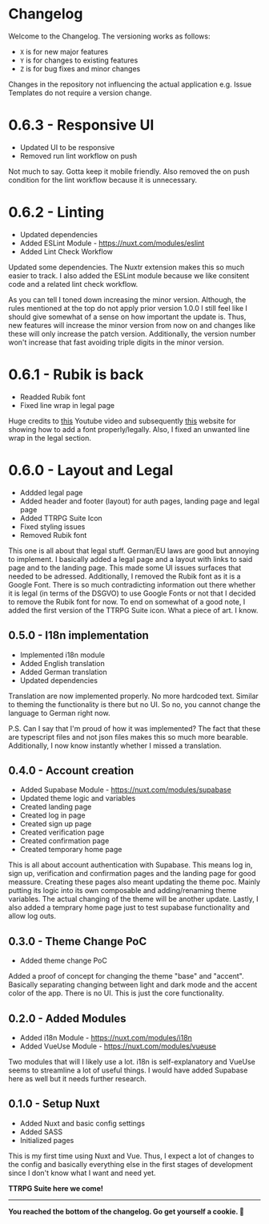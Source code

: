 # Changelog
Welcome to the Changelog. The versioning works as follows:
- `X` is for new major features
- `Y` is for changes to existing features
- `Z` is for bug fixes and minor changes

Changes in the repository not influencing the actual application e.g. Issue Templates do not require a version change.

# 0.6.3 - Responsive UI
- Updated UI to be responsive
- Removed run lint workflow on push

Not much to say. Gotta keep it mobile friendly. Also removed the on push condition for the lint workflow because it is unnecessary.

# 0.6.2 - Linting
- Updated dependencies
- Added ESLint Module - https://nuxt.com/modules/eslint
- Added Lint Check Workflow

Updated some dependencies. The Nuxtr extension makes this so much easier to track. I also added the ESLint module because we like consitent code and a related lint check workflow.

As you can tell I toned down increasing the minor version. Although, the rules mentioned at the top do not apply prior version 1.0.0 I still feel like I should give somewhat of a sense on how important the update is. Thus, new features will increase the minor version from now on and changes like these will only increase the patch version. Additionally, the version number won't increase that fast avoiding triple digits in the minor version.

# 0.6.1 - Rubik is back
- Readded Rubik font
- Fixed line wrap in legal page

Huge credits to [this](https://www.youtube.com/watch?v=Z3bie08QGnQ) Youtube video and subsequently [this](https://gwfh.mranftl.com/fonts) website for showing how to add a font properly/legally. Also, I fixed an unwanted line wrap in the legal section.

# 0.6.0 - Layout and Legal
- Addded legal page
- Added header and footer (layout) for auth pages, landing page and legal page
- Added TTRPG Suite Icon
- Fixed styling issues
- Removed Rubik font

This one is all about that legal stuff. German/EU laws are good but annoying to implement. I basically added a legal page and a layout with links to said page and to the landing page. This made some UI issues surfaces that needed to be adressed. Additionally, I removed the Rubik font as it is a Google Font. There is so much contradicting information out there whether it is legal (in terms of the DSGVO) to use Google Fonts or not that I decided to remove the Rubik font for now. To end on somewhat of a good note, I added the first version of the TTRPG Suite icon. What a piece of art. I know.

## 0.5.0 - I18n implementation
- Implemented i18n module
- Added English translation
- Added German translation
- Updated dependencies

Translation are now implemented properly. No more hardcoded text. Similar to theming the functionality is there but no UI. So no, you cannot change the language to German right now.

P.S. Can I say that I'm proud of how it was implemented? The fact that these are typescript files and not json files makes this so much more bearable. Additionally, I now know instantly whether I missed a translation.

## 0.4.0 - Account creation
- Added Supabase Module - https://nuxt.com/modules/supabase
- Updated theme logic and variables
- Created landing page
- Created log in page
- Created sign up page
- Created verification page
- Created confirmation page
- Created temporary home page

This is all about account authentication with Supabase. This means log in, sign up, verification and confirmation pages and the landing page for good meassure. Creating these pages also meant updating the theme poc. Mainly putting its logic into its own composable and adding/renaming theme variables. The actual changing of the theme will be another update. Lastly, I also added a temprary home page just to test supabase functionality and allow log outs.

## 0.3.0 - Theme Change PoC
- Added theme change PoC

Added a proof of concept for changing the theme "base" and "accent". Basically separating changing between light and dark mode and the accent color of the app. There is no UI. This is just the core functionality. 

## 0.2.0 - Added Modules
- Added i18n Module - https://nuxt.com/modules/i18n
- Added VueUse Module - https://nuxt.com/modules/vueuse

Two modules that will I likely use a lot. i18n is self-explanatory and VueUse seems to streamline a lot of useful things. I would have added Supabase here as well but it needs further research.

## 0.1.0 - Setup Nuxt
- Added Nuxt and basic config settings
- Added SASS
- Initialized pages

This is my first time using Nuxt and Vue. Thus, I expect a lot of changes to the config and basically everything else in the first stages of development since I don't know what I want and need yet.

**TTRPG Suite here we come!**

---

**You reached the bottom of the changelog. Go get yourself a cookie. 🍪**